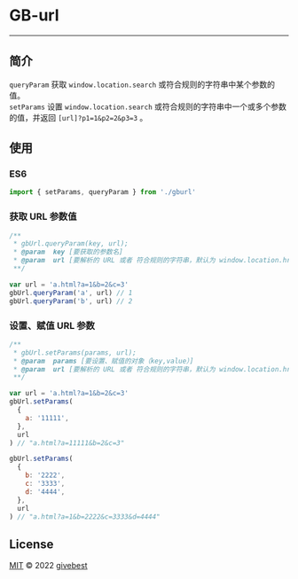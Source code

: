 # GB-url

---

## 简介

`queryParam` 获取 `window.location.search` 或符合规则的字符串中某个参数的值。  
`setParams` 设置 `window.location.search` 或符合规则的字符串中一个或多个参数的值，并返回 `[url]?p1=1&p2=2&p3=3` 。

## 使用

### ES6

```js
import { setParams, queryParam } from './gburl'
```

### 获取 URL 参数值

```javascript
/**
 * gbUrl.queryParam(key, url);
 * @param  key [要获取的参数名]
 * @param  url [要解析的 URL 或者 符合规则的字符串，默认为 window.location.href]
 **/

var url = 'a.html?a=1&b=2&c=3'
gbUrl.queryParam('a', url) // 1
gbUrl.queryParam('b', url) // 2
```

### 设置、赋值 URL 参数

```javascript
/**
 * gbUrl.setParams(params, url);
 * @param  params [要设置、赋值的对象（key,value）]
 * @param  url [要解析的 URL 或者 符合规则的字符串，默认为 window.location.href]
 **/

var url = 'a.html?a=1&b=2&c=3'
gbUrl.setParams(
  {
    a: '11111',
  },
  url
) // "a.html?a=11111&b=2&c=3"

gbUrl.setParams(
  {
    b: '2222',
    c: '3333',
    d: '4444',
  },
  url
) // "a.html?a=1&b=2222&c=3333&d=4444"
```

## License

[MIT](./LICENSE) © 2022 [givebest](https://github.com/givebest)
